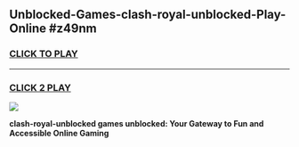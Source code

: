 
## Unblocked-Games-clash-royal-unblocked-Play-Online #z49nm
<h3>
<a href="https://news.freeplayer.one?title=clash-royal-unblocked&ref=3">CLICK TO PLAY</a></h3>
<hr>

<h3>
<a href="https://news.freeplayer.one?title=clash-royal-unblocked&ref=3">CLICK 2 PLAY</a>
  
</h3>

<a href="https://news.freeplayer.one?title=clash-royal-unblocked&ref=3"><img src="https://clearcache.store/games.png"></a>


**clash-royal-unblocked games unblocked: Your Gateway to Fun and Accessible Online Gaming**
